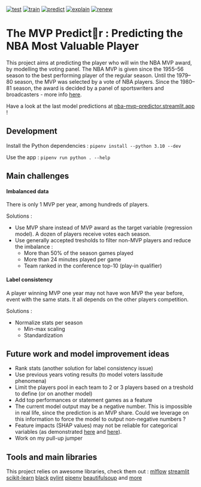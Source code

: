 [![test](https://github.com/pauldes/nba-mvp-predictor/actions/workflows/tests.yaml/badge.svg)](https://github.com/pauldes/nba-mvp-predictor/actions/workflows/test.yaml)
[![train](https://github.com/pauldes/nba-mvp-predictor/actions/workflows/train.yaml/badge.svg)](https://github.com/pauldes/nba-mvp-predictor/actions/workflows/train.yaml)
[![predict](https://github.com/pauldes/nba-mvp-predictor/actions/workflows/predict.yaml/badge.svg)](https://github.com/pauldes/nba-mvp-predictor/actions/workflows/predict.yaml)
[![explain](https://github.com/pauldes/nba-mvp-predictor/actions/workflows/explain.yaml/badge.svg)](https://github.com/pauldes/nba-mvp-predictor/actions/workflows/explain.yaml)
[![renew](https://github.com/pauldes/nba-mvp-predictor/actions/workflows/renew.yaml/badge.svg)](https://github.com/pauldes/nba-mvp-predictor/actions/workflows/renew.yaml)

# **The MVP Predict🏀r** : Predicting the NBA Most Valuable Player

This project aims at predicting the player who will win the NBA MVP award, by modelling the voting panel. The NBA MVP is given since the 1955–56 season to the best performing player of the regular season. Until the 1979–80 season, the MVP was selected by a vote of NBA players. Since the 1980–81 season, the award is decided by a panel of sportswriters and broadcasters - more info [here](https://en.wikipedia.org/wiki/NBA_Most_Valuable_Player_Award).

Have a look at the last model predictions at [nba-mvp-predictor.streamlit.app](https://nba-mvp-predictor.streamlit.app/ ) !

## Development

Install the Python dependencies :
```pipenv install --python 3.10 --dev```

Use the app :
```pipenv run python . --help```

## Main challenges


#### Imbalanced data 

There is only 1 MVP per year, among hundreds of players.

Solutions :
- Use MVP share instead of MVP award as the target variable (regression model). A dozen of players receive votes each season.
- Use generally accepted tresholds to filter non-MVP players and reduce the imbalance : 
  - More than 50% of the season games played
  - More than 24 minutes played per game
  - Team ranked in the conference top-10 (play-in qualifier)

#### Label consistency

A player winning MVP one year may not have won MVP the year before, event with the same stats. It all depends on the other players competition.

Solutions :
- Normalize stats per season
  - Min-max scaling
  - Standardization

## Future work and model improvement ideas

- Rank stats (another solution for label consistency issue)
- Use previous years voting results (to model voters lassitude phenomena)
- Limit the players pool in each team to 2 or 3 players based on a treshold to define (or on another model)
- Add top performances or statement games as a feature
- The current model output may be a negative number. This is impossible in real life, since the prediction is an MVP share. Could we leverage on this information to force the model to output non-negative numbers ?
- Feature impacts (SHAP values) may not be reliable for categorical variables (as demonstrated [here](https://arxiv.org/pdf/2103.13342.pdf) and [here](https://arxiv.org/pdf/1909.08128.pdf)).
- Work on my pull-up jumper

## Tools and main libraries

This project relies on awesome libraries, check them out :
[mlflow](https://github.com/mlflow/mlflow)
[streamlit](https://github.com/streamlit/streamlit)
[scikit-learn](https://github.com/scikit-learn/scikit-learn)
[black](https://github.com/psf/black)
[pylint](https://github.com/PyCQA/pylint)
[pipenv](https://github.com/pypa/pipenv)
[beautifulsoup](https://github.com/wention/BeautifulSoup4)
and [more](./Pipfile)
